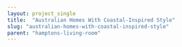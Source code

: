 ```yaml
---
layout: project_single
title:  "Australian Homes With Coastal-Inspired Style"
slug: "australian-homes-with-coastal-inspired-style"
parent: "hamptons-living-room"
---
```

 